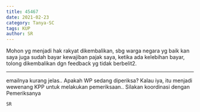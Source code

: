 ```yaml
---
title: 45467
date: 2021-02-23
category: Tanya-SC
tags: KUP
author: SR
---
```


Mohon yg menjadi hak rakyat dikembalikan, sbg warga negara yg baik kan saya juga sudah bayar kewajiban pajak saya, ketika ada kelebihan bayar, tolong dikembalikan dgn feedback yg tidak berbelit2.

---

emailnya kurang jelas.. Apakah WP sedang diperiksa? Kalau iya, itu menjadi wewenang KPP untuk melakukan pemeriksaan.. Silakan koordinasi dengan Pemeriksanya

`SR`
